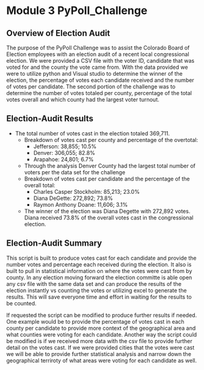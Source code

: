 # Module 3 PyPoll_Challenge
## Overview of Election Audit

The purpose of the PyPoll Challenge was to assist the Colorado Board of Election employees with an election audit of a recent local congressional election.  We were provided a CSV file with the voter ID, candidate that was voted for and the county the vote came from.  With the data provided we were to utilize python and Visual studio to determine the winner of the election, the percentage of votes each candidate received and the number of votes per candidate.  The second portion of the challenge was to determine the number of votes totaled per county, percentage of the total votes overall and which county had the largest voter turnout.  

## Election-Audit Results

- The total number of votes cast in the election totaled 369,711.
    - Breakdown of votes cast per county and percentage of the overtotal:
        - Jefferson: 38,855; 10.5%
        - Denver: 306,055; 82.8%
        - Arapahoe: 24,801; 6.7%
    - Through the analysis Denver County had the largest total number of voters per the data set for the challenge
    - Breakdown of votes cast per candidate and the percentage of the overall total:
        - Charles Casper Stockholm: 85,213; 23.0%
        - Diana DeGette: 272,892; 73.8%
        - Raymon Anthony Doane: 11,606; 3.1%
    - The winner of the election was Diana Degette with 272,892 votes.  Diana received 73.8% of the overall votes cast in the congressional election.

## Election-Audit Summary

This script is built to produce votes cast for each candidate and provide the number votes and percentage each received during the election.  It also is built to pull in statistical information on where the votes were cast from by county.  In any election moving forward the election committe is able open any csv file with the same data set and can produce the results of the election instantly vs counting the votes or utilizing excel to generate the results.  This will save everyone time and effort in waiting for the results to be counted.  

If requested the script can be modified to produce further results if needed.  One example would be to provide the percentage of votes cast in each county per candidate to provide more context of the geographical area and what counties were voting for each candidate.  Another way the script could be modified is if we received more data with the csv file to provide further detail on the votes cast.  If we were provided cities that the votes were cast we will be able to provide further statistical analysis and narrow down the geographical terriroty of what areas were voting for each candidate as well.  

